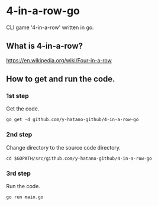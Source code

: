 # 4-in-a-row-go
CLI game '4-in-a-row' written in go.

## What is 4-in-a-row?
https://en.wikipedia.org/wiki/Four-in-a-row

## How to get and run the code.
### 1st step
Get the code.
```
go get -d github.com/y-hatano-github/4-in-a-row-go
```
### 2nd step
Change directory to the source code directory.
```
cd $GOPATH/src/github.com/y-hatano-github/4-in-a-row-go
```
### 3rd step
Run the code.
```
go run main.go
```

